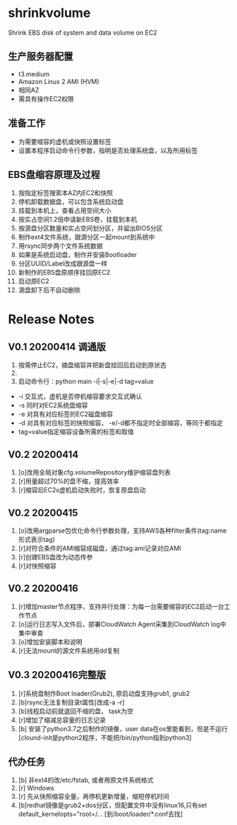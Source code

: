 # shrinkvolume
Shrink EBS disk of system and data volume on EC2

## 生产服务器配置
- t3.medium
- Amazon Linux 2 AMI (HVM)
- 相同AZ
- 需具有操作EC2权限

## 准备工作
- 为需要缩容的虚机或快照设置标签
- 设置本程序启动命令行参数，指明是否处理系统盘，以及所用标签

## EBS盘缩容原理及过程
1. 按指定标签搜索本AZ内EC2和快照
1. 停机卸载数据盘，可以包含系统启动盘
1. 挂载到本机上，查看占用空间大小
1. 按实占空间1.2倍申请新EBS卷，挂载到本机
1. 按源盘分区数量和实占空间划分区，并留出BIOS分区
1. 制作ext4文件系统，跟源分区一起mount到系统中
1. 用rsync同步两个文件系统数据
1. 如果是系统启动盘，制作并安装Bootloader
1. 分区UUID/Label改成跟源盘一样
1. 新制作的EBS盘原顺序挂回原EC2
1. 启动原EC2
1. 源盘卸下后不自动删除

# Release Notes

## V0.1 20200414 调通版
1. 按需停止EC2，摘盘缩容并把新盘挂回后启动到原状态
1. 
1. 启动命令行：python main -i|-s|-e|-d tag=value
* -i 交互式，虚机是否停机缩容要求交互式确认
* -s 同时对EC2系统盘缩容
* -e 对具有对应标签的EC2磁盘缩容
* -d 对具有对应标签的快照缩容， -e/-d都不指定时全部缩容，等同于都指定
* tag=value指定缩容设备所需的标签和取值

## V0.2 20200414 
1. [o]改用全局对象cfg.volumeRepository维护缩容盘列表 
2. [r]用量超过70%的盘不缩，提高效率
3. [r]缩容后EC2x虚机启动失败时，恢复原盘启动

## V0.2 20200415
1. [o]改用argparse包优化命令行参数处理，支持AWS各种filter条件(tag:name形式表示tag)
1. [r]对符合条件的AMI缩容成磁盘，通过tag:ami记录对应AMI
1. [r]创建EBS盘改为动态传参
1. [r]对快照缩容

## V0.2 20200416
1. [r]增加master节点程序，支持并行处理：为每一台需要缩容的EC2启动一台工作节点
1. [o]运行日志写入文件后，部署CloudWatch Agent采集到CloudWatch log中集中审查
1. [o]增加安装脚本和说明
1. [r]无法mount的源文件系统用dd复制

## V0.3 20200416完整版
1. [r]系统盘制作Boot loader(Grub2), 原启动盘支持grub1, grub2
1. [b]rsync无法复制目录t属性[改成-a -r]
1. [b]线程启动前就退回不缩的盘， task为空
1. [r]增加了缩减总容量的日志记录
1. [b] 安装了python3.7之后制作的镜像，user data在os里能看到，但是不运行[clound-init是python2程序，不能把/bin/python指到python3]

## 代办任务
1. [b] 非ext4的改/etc/fstab, 或者用原文件系统格式
1. [r] Windows
1. [r] 先从快照缩容全量，再停机更新增量，缩短停机时间
1. [b]redhat镜像是grub2+dos分区，但配置文件中没有linux16,只有set default_kernelopts="root=/... [到/boot/loader/*.conf去找]
